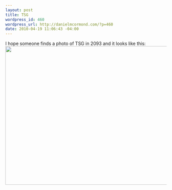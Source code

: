 ```yaml
--- 
layout: post
title: TSG
wordpress_id: 460
wordpress_url: http://danielmcormond.com/?p=460
date: 2010-04-19 11:06:43 -04:00
---
```

I hope someone finds a photo of TSG in 2093 and it looks like this:
<img src="http://danielmcormond.com/wp-content/uploads/2010/04/K6MWN-600x434.jpg" alt="" title="TSG" width="600" height="434" class="alignnone size-medium wp-image-461" />
